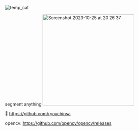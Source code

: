 ![temp_cat](https://github.com/tempdeltavalue/onnx_segment_anything_experiments/assets/36921178/78de6eb3-32ba-4c7f-8ecf-8855d9c51aa7)


segment anything
<img width="298" alt="Screenshot 2023-10-25 at 20 26 37" src="https://github.com/tempdeltavalue/SceneKitTest/assets/36921178/3f6383ab-c5ae-4cd2-bccd-fd306ea94d2b">


🫶
https://github.com/ryouchinsa


opencv:
https://github.com/opencv/opencv/releases 
